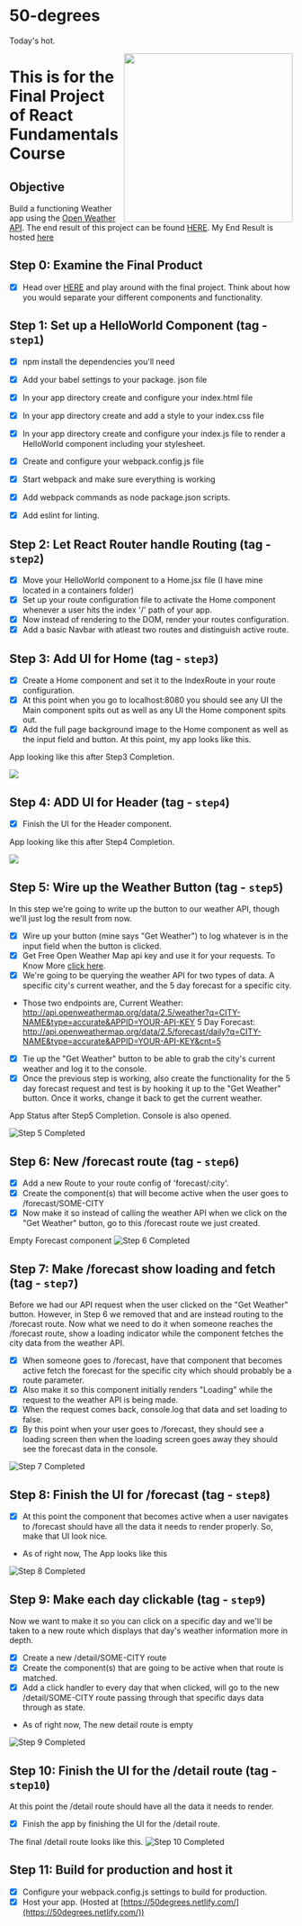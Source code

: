 # 50-degrees
Today's hot.


<img src="https://cloud.githubusercontent.com/assets/2933430/24846370/3443ccfc-1d77-11e7-8d1d-dc64d86c3852.png" width="300" align="right">

This is for the Final Project of React Fundamentals Course
========


## Objective
Build a functioning Weather app using the [Open Weather API](http://openweathermap.org/api). The end result of this project can be found [HERE](http://reacttraining.github.io/react-fundamentals-curriculum). My End Result is hosted [here](https://50degrees.netlify.com/)


## Step 0: Examine the Final Product
 - [x] Head over [HERE](http://reacttraining.github.io/react-fundamentals-curriculum) and play around with the final project. Think about how you would separate your different components and functionality.

## Step 1: Set up a HelloWorld Component (tag - `step1`)

 - [x] npm install the dependencies you'll need
 - [x] Add your babel settings to your package. json file
 - [x]  In your app directory create and configure your index.html file
 - [x] In your app directory create and add a style to your index.css file
 - [x] In your app directory create and configure your index.js file to render a HelloWorld component including your stylesheet.
 - [x] Create and configure your webpack.config.js file
 - [x] Start webpack and make sure everything is working
 - [x] Add webpack commands as node package.json scripts.  
 - [x] Add eslint for linting.



## Step 2: Let React Router handle Routing (tag - `step2`)

 - [x] Move your HelloWorld component to a Home.jsx file (I have mine located in a containers folder)
 - [x] Set up your route configuration file to activate the Home component whenever a user hits the index '/' path of your app.
 - [x] Now instead of rendering <Home /> to the DOM, render your routes configuration.
 - [x] Add a basic Navbar with atleast two routes and distinguish active route.

## Step 3: Add UI for Home (tag - `step3`)

 - [x] Create a Home component and set it to the IndexRoute in your route configuration.
 - [x] At this point when you go to localhost:8080 you should see any UI the Main component spits out as well as any UI the Home component spits out.
 - [x] Add the full page background image to the Home component as well as the input field and button. At this point, my app looks like this.

App looking like this after Step3 Completion.

<img src="https://cloud.githubusercontent.com/assets/3653345/25063256/0c52d726-21fd-11e7-8d4f-840c3c1972b9.png">

## Step 4: ADD UI for Header (tag - `step4`)

 - [x] Finish the UI for the Header component.

App looking like this after Step4 Completion.

<img src="https://cloud.githubusercontent.com/assets/3653345/25063604/b99550cc-2206-11e7-9285-23b4bf5691cb.png">

## Step 5: Wire up the Weather Button (tag - `step5`)
In this step we're going to write up the button to our weather API, though we'll just log the result from now.

 - [x] Wire up your button (mine says "Get Weather") to log whatever is in the input field when the button is clicked.
 - [x] Get Free Open Weather Map api key and use it for your requests. To Know More  [click here](http://openweathermap.org/appid).
 - [x] We're going to be querying the weather API for two types of data. A specific city's current weather, and the 5 day forecast for a specific city.
 - Those two endpoints are,
      Current Weather: http://api.openweathermap.org/data/2.5/weather?q=CITY-NAME&type=accurate&APPID=YOUR-API-KEY
      5 Day Forecast: http://api.openweathermap.org/data/2.5/forecast/daily?q=CITY-NAME&type=accurate&APPID=YOUR-API-KEY&cnt=5
 - [x] Tie up the "Get Weather" button to be able to grab the city's current weather and log it to the console.
 - [x] Once the previous step is working, also create the functionality for the 5 day forecast request and test is by hooking it up to the "Get Weather" button. Once it works, change it back to get the current weather.

App Status after Step5 Completion. Console is also opened.

![Step 5 Completed](https://cloud.githubusercontent.com/assets/3653345/25064263/912f9b5c-2214-11e7-8ff7-d0ebd3850a0d.png)

## Step 6: New /forecast route (tag - `step6`)
 - [x]  Add a new Route to your route config of 'forecast/:city'.
 - [x]  Create the component(s) that will become active when the user goes to /forecast/SOME-CITY
 - [x] Now make it so instead of calling the weather API when we click on the "Get Weather" button, go to this /forecast route we just created.

<!-- TODO: Change this Image. -->
Empty Forecast component
![Step 6 Completed](https://cloud.githubusercontent.com/assets/3653345/25066916/7aa9c3f2-2251-11e7-98c0-f31a85422d74.png)


## Step 7: Make /forecast show loading and fetch (tag - `step7`)
Before we had our API request when the user clicked on the "Get Weather" button. However, in Step 6 we removed that and are instead routing to the /forecast route. Now what we need to do it when someone reaches the /forecast route, show a loading indicator while the component fetches the city data from the weather API.

 - [x] When someone goes to /forecast, have that component that becomes active fetch the forecast for the specific city which should probably be a route parameter.
 - [x] Also make it so this component initially renders "Loading" while the request to the weather API is being made.
 - [x] When the request comes back, console.log that data and set loading to false.
 - [x] By this point when your user goes to /forecast, they should see a loading screen then when the loading screen goes away they should see the forecast data in the console.

![Step 7 Completed](https://cloud.githubusercontent.com/assets/3653345/25067249/15393eb2-225b-11e7-886b-8673c1fbe79c.png)

## Step 8: Finish the UI for /forecast (tag - `step8`)
 - [x] At this point the component that becomes active when a user navigates to /forecast should have all the data it needs to render properly. So, make that UI look nice.

- As of right now, The App looks like this

![Step 8 Completed](https://cloud.githubusercontent.com/assets/3653345/25074846/23d1e2d0-2323-11e7-9531-041fd006827f.png)


## Step 9: Make each day clickable (tag - `step9`)
Now we want to make it so you can click on a specific day and we'll be taken to a new route which displays that day's weather information more in depth.
 - [x] Create a new /detail/SOME-CITY route
 - [x] Create the component(s) that are going to be active when that route is matched.
 - [x] Add a click handler to every day that when clicked, will go to the new /detail/SOME-CITY route passing through that specific days data through as state.

- As of right now, The new detail route is empty

![Step 9 Completed](https://cloud.githubusercontent.com/assets/3653345/25075144/fc8cc8f4-232a-11e7-9a5e-c52ebf494642.png)


## Step 10: Finish the UI for the /detail route (tag - `step10`)
At this point the /detail route should have all the data it needs to render.

 - [x] Finish the app by finishing the UI for the /detail route.

The final /detail route looks like this.
![Step 10 Completed](https://cloud.githubusercontent.com/assets/3653345/25082942/81f00cfe-2371-11e7-83aa-10fac8d26507.png)

## Step 11: Build for production and host it

- [x] Configure your webpack.config.js settings to build for production.
- [x] Host your app. (Hosted at [https://50degrees.netlify.com/](https://50degrees.netlify.com/))
